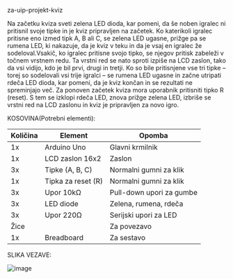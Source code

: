 za-uip-projekt-kviz

Na začetku kviza sveti zelena LED dioda, kar pomeni, da še noben igralec ni pritisnil svoje tipke in je kviz pripravljen na začetek. Ko katerikoli igralec pritisne eno izmed tipk A, B ali C, se zelena LED ugasne, prižge pa se rumena LED, ki nakazuje, da je kviz v teku in da je vsaj en igralec že sodeloval.Vsakič, ko igralec pritisne svojo tipko, se njegov pritisk zabeleži v točnem vrstnem redu. Ta vrstni red se nato sproti izpiše na LCD zaslon, tako da vsi vidijo, kdo je bil prvi, drugi in tretji.
Ko so bile pritisnjene vse tri tipke – torej so sodelovali vsi trije igralci – se rumena LED ugasne in začne utripati rdeča LED dioda, kar pomeni, da je kviz končan in se rezultati ne spreminjajo več.
Za ponoven začetek kviza mora uporabnik pritisniti tipko R (reset). S tem se izklopi rdeča LED, znova prižge zelena LED, izbriše se vrstni red na LCD zaslonu in kviz je pripravljen za novo igro.

KOSOVINA(Potrebni elementi):

| Količina | Element            | Opomba                   |
| -------- | ------------------ | ------------------------ |
| 1x       | Arduino Uno        | Glavni krmilnik          |
| 1x       | LCD zaslon 16x2    | Zaslon                   |
| 3x       | Tipke (A, B, C)    | Normalni gumni za klik   |
| 1x       | Tipka za reset (R) | Normalni gumni za klik   |
| 3x       | Upor 10kΩ          | Pull-down upori za gumbe |
| 3x       | LED diode          | Zelena, rumena, rdeča    |
| 3x       | Upor 220Ω          | Serijski upori za LED    |
| Žice     |                    | Za povezavo              |
| 1x       | Breadboard         | Za sestavo               |

SLIKA VEZAVE:

![image](https://github.com/user-attachments/assets/8fa50b70-dc84-40b5-b7f7-09cbc035271c)

